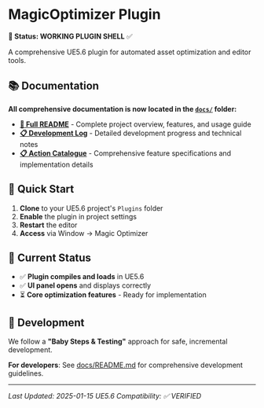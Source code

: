 # MagicOptimizer Plugin

**🎯 Status: WORKING PLUGIN SHELL** ✅

A comprehensive UE5.6 plugin for automated asset optimization and editor tools.

## 📚 **Documentation**

**All comprehensive documentation is now located in the [`docs/`](docs/) folder:**

- **[📖 Full README](docs/README.md)** - Complete project overview, features, and usage guide
- **[📋 Development Log](docs/DEVELOPMENT_LOG.md)** - Detailed development progress and technical notes
- **[📋 Action Catalogue](docs/MUCH_INFO.md)** - Comprehensive feature specifications and implementation details

## 🚀 **Quick Start**

1. **Clone** to your UE5.6 project's `Plugins` folder
2. **Enable** the plugin in project settings
3. **Restart** the editor
4. **Access** via Window → Magic Optimizer

## 🎯 **Current Status**

- ✅ **Plugin compiles and loads** in UE5.6
- ✅ **UI panel opens** and displays correctly
- ⏳ **Core optimization features** - Ready for implementation

## 🔧 **Development**

We follow a **"Baby Steps & Testing"** approach for safe, incremental development.

**For developers**: See [docs/README.md](docs/README.md) for comprehensive development guidelines.

---

*Last Updated: 2025-01-15*
*UE5.6 Compatibility: ✅ VERIFIED*
